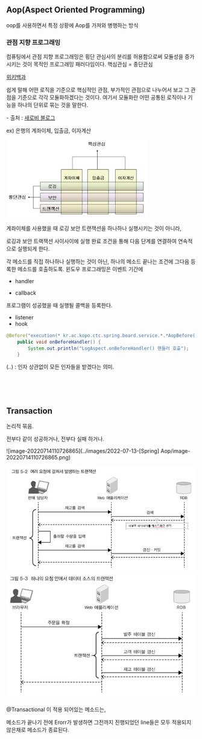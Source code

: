 ## Aop(Aspect Oriented Programming)

oop를 사용하면서 특정 상황에 Aop를 가져와 병행하는 방식

### 관점 지향 프로그래밍

컴퓨팅에서 관점 지향 프로그래밍은 횡단 관심사의 분리를 허용함으로써 모듈성을 증가시키는 것이 목적인 프로그래밍 패러다임이다.  핵심관심 = 종단관심

[위키백과](https://ko.wikipedia.org/wiki/관점_지향_프로그래밍)

쉽게 말해 어떤 로직을 기준으로 핵심적인 관점, 부가적인 관점으로 나누어서 보고 그 관점을 기준으로 각각 모듈화하겠다는 것이다. 여기서 모듈화란 어떤 공통된 로직이나 기능을 하나의 단위로 묶는 것을 말한다. 

\- 출처 : [새로비 블로그](https://engkimbs.tistory.com/746)

ex) 은행의 계좌이체, 입출금, 이자계산

<img src="../images/2022-07-13-[Spring] Aop/image-20220714090953130.png" alt="image-20220714090953130" style="zoom:67%;" />

계좌이체를 사용했을 때 로깅 보안 트랜잭션을 하나하나 실행시키는 것이 아니라,

로깅과 보안 트랙잭션 사이사이에 실행 완료 조건을 통해 다음 단계를 연결하여 연속적으로 실행되게 한다.







각 메소드를 직접 하나하나 실행하는 것이 아닌, 하나의 메소드 끝나는 조건에 그다음 등록한 메소드를 호출하도록. 윈도우 프로그래밍은 이벤트 기간에 

- handler

- callback

프로그램이 성공했을 때 실행될 콜백을 등록한다.

- listener
- hook



```java
@Before("execution(* kr.ac.kopo.ctc.spring.board.service.*.*AopBefore(..))")
	public void onBeforeHandler() {
		System.out.println("LogAspect.onBeforeHandler() 핸들러 호출");
	}
```

(..) : 인자 상관없이 모든 인자들을 받겠다는 의미.

<br>

<br>

<br>

## Transaction

논리적 묶음.

전부다 같이 성공하거나, 전부다 실패 하거나.

![image-20220714110726865](../images/2022-07-13-[Spring] Aop/image-20220714110726865.png)

<img src="../images/2022-07-13-[Spring] Aop/image-20220714110657792.png" alt="image-20220714110657792" style="zoom: 80%;" />

<img src="../images/2022-07-13-[Spring] Aop/image-20220714110712271.png" alt="image-20220714110712271" style="zoom:80%;" />



@Transactional 이 적용 되어있는 메소드는,

메소드가 끝나기 전에 Erorr가 발생하면 그전까지 진행되었던 line들은 모두 적용되지 않은채로 메소드가 종료된다.



